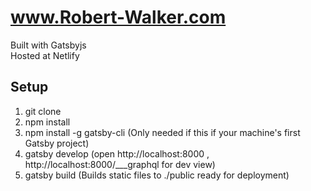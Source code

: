 # www.Robert-Walker.com

Built with Gatsbyjs  
Hosted at Netlify


## Setup 

1. git clone 
2. npm install
3. npm install -g gatsby-cli (Only needed if this if your machine's first Gatsby project)
4. gatsby develop (open http://localhost:8000 , http://localhost:8000/___graphql for dev view) 
5. gatsby build (Builds static files to ./public ready for deployment)